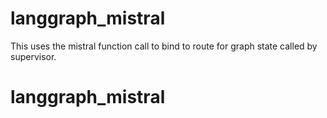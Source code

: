 # langgraph_mistral
This uses the mistral function call to bind to route for graph state called by supervisor.
# langgraph_mistral
